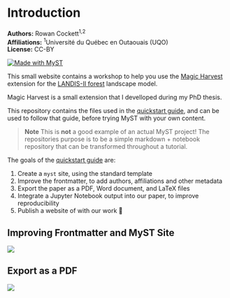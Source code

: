 # Introduction

**Authors:** Rowan Cockett<sup>1,2</sup> \
**Affiliations:** <sup>1</sup>Université du Québec en Outaouais (UQO)\
**License:** CC-BY

[![Made with MyST](https://img.shields.io/badge/made%20with-myst-orange)](https://myst.tools)

This small website contains a workshop to help you use the [Magic Harvest](https://github.com/Klemet/LANDIS-II-Magic-Harvest) extension for the [LANDIS-II forest](https://www.landis-ii.org/) landscape model.

Magic Harvest is a small extension that I develloped during my PhD thesis.


This repository contains the files used in the [quickstart guide](https://mystmd.org/guide/quickstart), and can be used to follow that guide, before trying MyST with your own content.

> **Note** This is **not** a good example of an actual MyST project! The repositories purpose is to be a simple markdown + notebook repository that can be transformed throughout a tutorial.

The goals of the [quickstart guide](https://myst.tools/docs/mystjs/quickstart) are:

1. Create a `myst` site, using the standard template
2. Improve the frontmatter, to add authors, affiliations and other metadata
3. Export the paper as a PDF, Word document, and LaTeX files
4. Integrate a Jupyter Notebook output into our paper, to improve reproducibility
5. Publish a website of with our work 🚀

## Improving Frontmatter and MyST Site

![](./images/frontmatter-after.png)

## Export as a PDF

![](./images/export-pdf.png)
